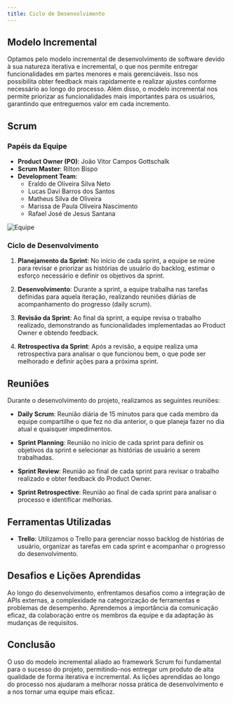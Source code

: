 ```yaml
---
title: Ciclo de Desenvolvimento
---
```


## Modelo Incremental

Optamos pelo modelo incremental de desenvolvimento de software devido à sua natureza iterativa e incremental, o que nos permite entregar funcionalidades em partes menores e mais gerenciáveis. Isso nos possibilita obter feedback mais rapidamente e realizar ajustes conforme necessário ao longo do processo. Além disso, o modelo incremental nos permite priorizar as funcionalidades mais importantes para os usuários, garantindo que entreguemos valor em cada incremento.

## Scrum

### Papéis da Equipe

- **Product Owner (PO)**: João Vitor Campos Gottschalk
- **Scrum Master**: Rilton Bispo
- **Development Team**:
  - Eraldo de Oliveira Silva Neto
  - Lucas Davi Barros dos Santos
  - Matheus Silva de Oliveira
  - Marissa de Paula Oliveira Nascimento
  - Rafael José de Jesus Santana

![Equipe](https://www.idebrasil.com.br/blog/wp-content/uploads/2019/10/conheca-4-habilidades-para-trabalhar-em-equipe-fundamentais-850x441.jpg)

### Ciclo de Desenvolvimento

1. **Planejamento da Sprint**: No início de cada sprint, a equipe se reúne para revisar e priorizar as histórias de usuário do backlog, estimar o esforço necessário e definir os objetivos da sprint.

2. **Desenvolvimento**: Durante a sprint, a equipe trabalha nas tarefas definidas para aquela iteração, realizando reuniões diárias de acompanhamento do progresso (daily scrum).

3. **Revisão da Sprint**: Ao final da sprint, a equipe revisa o trabalho realizado, demonstrando as funcionalidades implementadas ao Product Owner e obtendo feedback.

4. **Retrospectiva da Sprint**: Após a revisão, a equipe realiza uma retrospectiva para analisar o que funcionou bem, o que pode ser melhorado e definir ações para a próxima sprint.

## Reuniões

Durante o desenvolvimento do projeto, realizamos as seguintes reuniões:

- **Daily Scrum**: Reunião diária de 15 minutos para que cada membro da equipe compartilhe o que fez no dia anterior, o que planeja fazer no dia atual e quaisquer impedimentos.

- **Sprint Planning**: Reunião no início de cada sprint para definir os objetivos da sprint e selecionar as histórias de usuário a serem trabalhadas.

- **Sprint Review**: Reunião ao final de cada sprint para revisar o trabalho realizado e obter feedback do Product Owner.

- **Sprint Retrospective**: Reunião ao final de cada sprint para analisar o processo e identificar melhorias.

## Ferramentas Utilizadas

- **Trello**: Utilizamos o Trello para gerenciar nosso backlog de histórias de usuário, organizar as tarefas em cada sprint e acompanhar o progresso do desenvolvimento.

## Desafios e Lições Aprendidas

Ao longo do desenvolvimento, enfrentamos desafios como a integração de APIs externas, a complexidade na categorização de ferramentas e problemas de desempenho. Aprendemos a importância da comunicação eficaz, da colaboração entre os membros da equipe e da adaptação às mudanças de requisitos.

## Conclusão

O uso do modelo incremental aliado ao framework Scrum foi fundamental para o sucesso do projeto, permitindo-nos entregar um produto de alta qualidade de forma iterativa e incremental. As lições aprendidas ao longo do processo nos ajudaram a melhorar nossa prática de desenvolvimento e a nos tornar uma equipe mais eficaz.
